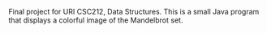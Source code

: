 Final project for URI CSC212, Data Structures. This is a small Java program that displays a colorful image of the Mandelbrot set.